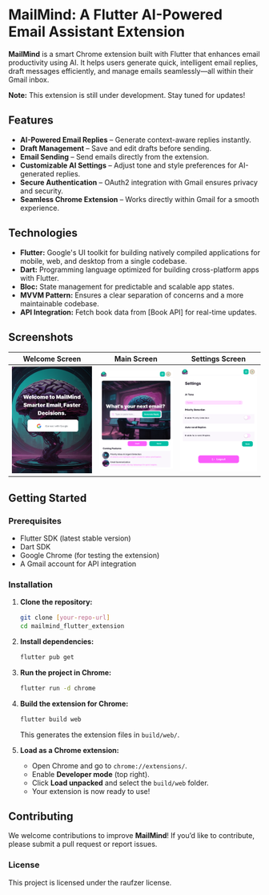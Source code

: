 # MailMind: A Flutter AI-Powered Email Assistant Extension

**MailMind** is a smart Chrome extension built with Flutter that enhances email productivity using AI. It helps users generate quick, intelligent email replies, draft messages efficiently, and manage emails seamlessly—all within their Gmail inbox.

 **Note:** This extension is still under development. Stay tuned for updates!

## Features  

* **AI-Powered Email Replies** – Generate context-aware replies instantly.  
* **Draft Management** – Save and edit drafts before sending.  
* **Email Sending** – Send emails directly from the extension.  
* **Customizable AI Settings** – Adjust tone and style preferences for AI-generated replies.  
* **Secure Authentication** – OAuth2 integration with Gmail ensures privacy and security.  
* **Seamless Chrome Extension** – Works directly within Gmail for a smooth experience.  

## Technologies

* **Flutter:** Google's UI toolkit for building natively compiled applications for mobile, web, and desktop from a single codebase.
* **Dart:** Programming language optimized for building cross-platform apps with Flutter.
* **Bloc:** State management for predictable and scalable app states.
* **MVVM Pattern:** Ensures a clear separation of concerns and a more maintainable codebase.
* **API Integration:** Fetch book data from [Book API] for real-time updates.

## Screenshots  

| Welcome Screen | Main Screen | Settings Screen |  
|--------------------|-----------------|----------------|  
| ![Reply](./assets/images/welcome_screen.png) | ![Drafts](./assets/images/main_screen.png) | ![Settings](./assets/images/settings_screen.png) |  

## Getting Started  

### Prerequisites  

* Flutter SDK (latest stable version)  
* Dart SDK  
* Google Chrome (for testing the extension)  
* A Gmail account for API integration  

### Installation  

1. **Clone the repository:**  
   ```bash  
   git clone [your-repo-url]  
   cd mailmind_flutter_extension  
   ```  

2. **Install dependencies:**  
   ```bash  
   flutter pub get  
   ```  

3. **Run the project in Chrome:**  
   ```bash  
   flutter run -d chrome  
   ```  

4. **Build the extension for Chrome:**  
   ```bash  
   flutter build web  
   ```  
   This generates the extension files in `build/web/`.  

5. **Load as a Chrome extension:**  
   - Open Chrome and go to `chrome://extensions/`.  
   - Enable **Developer mode** (top right).  
   - Click **Load unpacked** and select the `build/web` folder.  
   - Your extension is now ready to use!  

## Contributing  

We welcome contributions to improve **MailMind**! If you’d like to contribute, please submit a pull request or report issues.  

### License
This project is licensed under the raufzer license.

